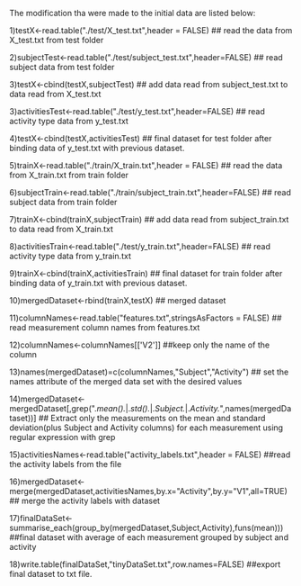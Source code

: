 The modification tha were made to the initial data are listed below:

1)testX<-read.table("./test/X_test.txt",header = FALSE) ## read the data from X_test.txt from test folder

2)subjectTest<-read.table("./test/subject_test.txt",header=FALSE) ## read subject data from test folder

3)testX<-cbind(testX,subjectTest) ## add data read from subject_test.txt to data read from X_test.txt 

3)activitiesTest<-read.table("./test/y_test.txt",header=FALSE) ## read activity type data from y_test.txt

4)testX<-cbind(testX,activitiesTest) ## final dataset for test folder after binding data of y_test.txt with previous dataset.

5)trainX<-read.table("./train/X_train.txt",header = FALSE) ## read the data from X_train.txt from train folder

6)subjectTrain<-read.table("./train/subject_train.txt",header=FALSE) ## read subject data from train folder

7)trainX<-cbind(trainX,subjectTrain) ## add data read from subject_train.txt to data read from X_train.txt 

8)activitiesTrain<-read.table("./test/y_train.txt",header=FALSE) ## read activity type data from y_train.txt

9)trainX<-cbind(trainX,activitiesTrain) ## final dataset for train folder after binding data of y_train.txt with previous dataset.

10)mergedDataset<-rbind(trainX,testX) ## merged dataset

11)columnNames<-read.table("features.txt",stringsAsFactors = FALSE) ## read measurement column names from features.txt

12)columnNames<-columnNames[['V2']] ##keep only the name of the column

13)names(mergedDataset)=c(columnNames,"Subject","Activity") ## set the names attribute of the merged data set with the desired values

14)mergedDataset<-mergedDataset[,grep(".*mean().*|.*std().*|.*Subject.*|.*Activity.*",names(mergedDataset))] ## Extract only the measurements on the mean and standard deviation(plus Subject and Activity columns) for each measurement using regular expression with grep

15)activitiesNames<-read.table("activity_labels.txt",header = FALSE) ##read the activity labels from the file

16)mergedDataset<-merge(mergedDataset,activitiesNames,by.x="Activity",by.y="V1",all=TRUE) ## merge the activity labels with dataset

17)finalDataSet<-summarise_each(group_by(mergedDataset,Subject,Activity),funs(mean))) ##final dataset with average of each measurement grouped by subject and activity

18)write.table(finalDataSet,"tinyDataSet.txt",row.names=FALSE) ##export final dataset to txt file.
